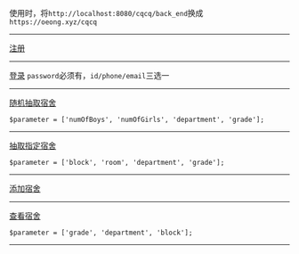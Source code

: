使用时，将`http://localhost:8080/cqcq/back_end`换成`https://oeong.xyz/cqcq`

---

[注册](http://localhost:8080/cqcq/back_end/public/index.php/index/user/sign)

---

[登录](http://localhost:8080/cqcq/back_end/public/index.php/index/user/login)
`password`必须有，`id/phone/email`三选一

---

[随机抽取宿舍](http://localhost:8080/cqcq/back_end/public/index.php/index/record/draw)

`$parameter = ['numOfBoys', 'numOfGirls', 'department', 'grade'];`

---

[抽取指定宿舍](http://localhost:8080/cqcq/back_end/public/index.php/index/record/customize)

`$parameter = ['block', 'room', 'department', 'grade'];`

---

[添加宿舍](http://localhost:8080/cqcq/back_end/public/index.php/index/dormitory/insert)

---

[查看宿舍](http://localhost:8080/cqcq/back_end/public/index.php/index/dormitory/examine)

`$parameter = ['grade', 'department', 'block'];`

---